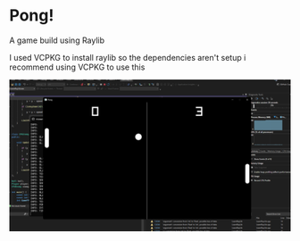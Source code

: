 # Pong!
A game build using Raylib 


I used VCPKG to install raylib so the dependencies aren't setup i recommend using VCPKG to use this

![pong](img/pong.png)

